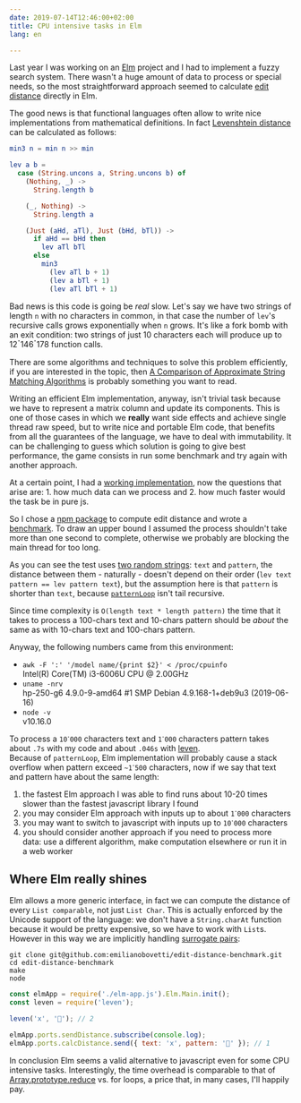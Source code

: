```yaml
---
date: 2019-07-14T12:46:00+02:00
title: CPU intensive tasks in Elm
lang: en

---
```

Last year I was working on an [Elm](https://elm-lang.org) project and I had to implement a fuzzy search system. There wasn't a huge amount of data to process or special needs, so the most straightforward approach seemed to calculate [edit distance](https://en.wikipedia.org/wiki/Edit_distance) directly in Elm.

The good news is that functional languages often allow to write nice implementations from mathematical definitions.
In fact [Levenshtein distance](https://en.wikipedia.org/wiki/Levenshtein_distance#Definition) can be calculated as follows:

```elm
min3 n = min n >> min

lev a b =
  case (String.uncons a, String.uncons b) of
    (Nothing, _) ->
      String.length b

    (_, Nothing) ->
      String.length a

    (Just (aHd, aTl), Just (bHd, bTl)) ->
      if aHd == bHd then
        lev aTl bTl
      else
        min3
          (lev aTl b + 1)
          (lev a bTl + 1)
          (lev aTl bTl + 1)
```

Bad news is this code is going be *real* slow. Let's say we have two strings of length `n` with no characters in common, in that case the number of `lev`'s recursive calls grows exponentially when `n` grows. It's like a fork bomb with an exit condition: two strings of just 10 characters each will produce up to 12ॱ146ॱ178 function calls.

There are some algorithms and techniques to solve this problem efficiently, if you are interested in the topic, then [A Comparison of Approximate String Matching Algorithms](https://www.cs.hut.fi/~tarhio/papers/jtu.pdf) is probably something you want to read.

Writing an efficient Elm implementation, anyway, isn't trivial task because we have to represent a matrix column and update its components. This is one of those cases in which we **really** want side effects and achieve single thread raw speed, but to write nice and portable Elm code, that benefits from all the guarantees of the language, we have to deal with immutability. It can be challenging to guess which solution is going to give best performance, the game consists in run some benchmark and try again with another approach.

At a certain point, I had a [working implementation](https://package.elm-lang.org/packages/emilianobovetti/edit-distance/latest), now the questions that arise are: 1. how much data can we process and 2. how much faster would the task be in pure js.

So I chose a [npm package](https://www.npmjs.com/package/leven) to compute edit distance and wrote a [benchmark](https://github.com/emilianobovetti/edit-distance-benchmark/blob/master/main.js). To draw an upper bound I assumed the process shouldn't take more than one second to complete, otherwise we probably are blocking the main thread for too long.

As you can see the test uses [two random strings](https://github.com/emilianobovetti/edit-distance-benchmark/blob/2c75a072831967c0d19b94976976a218bfdd33b2/main.js#L25-L26): `text` and `pattern`, the distance between them - naturally - doesn't depend on their order (`lev text pattern == lev pattern text`), but the assumption here is that `pattern` is shorter than `text`, because [`patternLoop`](https://github.com/emilianobovetti/edit-distance/blob/35ad136177b31a87e473e6739328d710ca8b3f1c/src/EditDistance.elm#L46) isn't tail recursive.

Since time complexity is `O(length text * length pattern)` the time that it takes to process a 100-chars text and 10-chars pattern should be *about* the same as with 10-chars text and 100-chars pattern.

Anyway, the following numbers came from this environment:

- `awk -F ':' '/model name/{print $2}' < /proc/cpuinfo` <br>
    Intel(R) Core(TM) i3-6006U CPU @ 2.00GHz
- `uname -nrv` <br>
    hp-250-g6 4.9.0-9-amd64 #1 SMP Debian 4.9.168-1+deb9u3 (2019-06-16)
- `node -v` <br>
    v10.16.0

To process a `10ॱ000` characters text and `1ॱ000` characters pattern takes about `.7s` with my code and about `.046s` with [leven](https://www.npmjs.com/package/leven). <br>
Because of `patternLoop`, Elm implementation will probably cause a stack overflow when pattern exceed `~1ॱ500` characters, now
if we say that text and pattern have about the same length:

1. the fastest Elm approach I was able to find runs about 10-20 times slower than the fastest javascript library I found
2. you may consider Elm approach with inputs up to about `1ॱ000` characters
3. you may want to switch to javascript with inputs up to `10ॱ000` characters
4. you should consider another approach if you need to process more data: use a different algorithm, make computation elsewhere or run it in a web worker

## Where Elm really shines

Elm allows a more generic interface, in fact we can compute the distance of every `List comparable`, not just `List Char`. This is actually enforced by the Unicode support of the language: we don't have a `String.charAt` function because it would be pretty expensive, so we have to work with `List`s. <br>
However in this way we are implicitly handling [surrogate pairs](https://en.wikipedia.org/wiki/UTF-16#U.2B010000_to_U.2B10FFFF):

```shell
git clone git@github.com:emilianobovetti/edit-distance-benchmark.git
cd edit-distance-benchmark
make
node
```

```js
const elmApp = require('./elm-app.js').Elm.Main.init();
const leven = require('leven');

leven('x', '🚀'); // 2

elmApp.ports.sendDistance.subscribe(console.log);
elmApp.ports.calcDistance.send({ text: 'x', pattern: '🚀' }); // 1
```

In conclusion Elm seems a valid alternative to javascript even for some CPU intensive tasks. Interestingly, the time overhead is comparable to that of [Array.prototype.reduce](https://developer.mozilla.org/en-US/docs/Web/JavaScript/Reference/Global_Objects/Array/reduce) vs. for loops, a price that, in many cases, I'll happily pay.